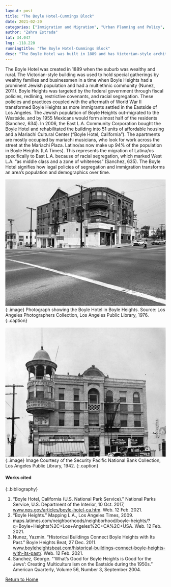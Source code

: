 ```yaml
---
layout: post
title: "The Boyle Hotel-Cummings Block"
date: 2021-02-20
categories: ["Immigration and Migration", "Urban Planning and Policy", "Social Identity and Diversity"]
author: "Zahra Estrada"
lat: 34.047
lng: -118.220
runningtitle: "The Boyle Hotel-Cummings Block"
desc: "The Boyle Hotel was built in 1889 and has Victorian-style architecture. It was originally a hotel for wealthy families and businessmen, but it has been converted into apartments and a Mariachi Cultural Center."
---
```

The Boyle Hotel was created in 1889 when the suburb was wealthy and rural. The Victorian-style building was used to hold special gatherings by wealthy families and businessmen in a time when Boyle Heights had a prominent Jewish population and had a  multiethnic community (Nunez, 2011). Boyle Heights was targeted by the federal government through fiscal policies, redlining, restrictive covenants, and racial segregation. These policies and practices coupled with the aftermath of World War II transformed Boyle Heights as more immigrants settled in the Eastside of Los Angeles. The Jewish population of Boyle Heights out-migrated to the Westside. and by 1955 Mexicans would form almost half of the residents (Sanchez, 634). In 2006, the East L.A. Community Corporation bought the Boyle Hotel and rehabilitated the building into 51 units of affordable housing and a Mariachi Cultural Center (“Boyle Hotel, California”). The apartments are mostly occupied by mariachi musicians, who look for work across the street at the Mariachi Plaza. Latino/as now make up 94% of the population in Boyle Heights (LA Times). This represents the migration of Latina/os specifically to East L.A. because of racial segregation, which marked West L.A. “as middle class and a zone of whiteness” (Sanchez, 635). The Boyle Hotel signifies how legal policies of segregation and immigration transforms an area’s population and demographics over time. 

![The Boyle Hotel](images/BoyleHotel_Pin1_Image1.jpg)
   {:.image} 
Photograph showing the Boyle Hotel in Boyle Heights. Source: Los Angeles Photographers Collection, Los Angeles Public Library, 1976. 
   {:.caption}

![The Boyle Hotel](images/BoyleHotel_Pin1_Image2.jpg)
   {:.image} 
Image Courtesy of the Security Pacific National Bank Collection, Los Angeles Public Library, 1942. 
   {:.caption} 

#### Works cited

{:.bibliography}
1. “Boyle Hotel, California (U.S. National Park Service).” National Parks Service, U.S. Department of the Interior, 10 Oct. 2017, www.nps.gov/articles/boyle-hotel-ca.htm. Web. 12 Feb. 2021. 
2. “Boyle Heights.” Mapping L.A., Los Angeles Times, 2009. maps.latimes.com/neighborhoods/neighborhood/boyle-heights/?q=Boyle+Heights%2C+Los+Angeles%2C+CA%2C+USA. Web. 12 Feb. 2021.
3. Nunez, Yazmin. “Historical Buildings Connect Boyle Heights with Its Past.” Boyle Heights Beat, 27 Dec. 2011. www.boyleheightsbeat.com/historical-buildings-connect-boyle-heights-with-its-past/. Web. 12 Feb. 2021. 
4. Sanchez, George. “‘What’s Good for Boyle Heights is Good for the Jews’: Creating Multiculturalism on the Eastside during the 1950s.” American Quarterly, Volume 56, Number 3, September 2004.

[Return to Home](https://uclachicanxstudies.github.io/BarrioSuburbanisms/)
